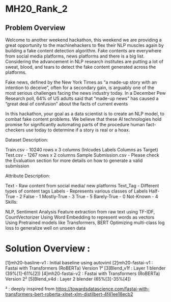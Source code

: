 # MH20_Rank_2

## Problem Overview
Welcome to another weekend hackathon, this weekend we are providing a great opportunity to the machinehackers to flex their NLP muscles again by building a fake content detection algorithm. Fake contents are everywhere from social media platforms, news platforms and there is a big list. Considering the advancement in NLP research institutes are putting a lot of sweat, blood, and tears to detect the fake content generated across the platforms.

Fake news, defined by the New York Times as “a made-up story with an intention to deceive”, often for a secondary gain, is arguably one of the most serious challenges facing the news industry today. In a December Pew Research poll, 64% of US adults said that “made-up news” has caused a “great deal of confusion” about the facts of current events

In this hackathon, your goal as a data scientist is to create an NLP model, to combat fake content problems. We believe that these AI technologies hold promise for significantly automating parts of the procedure human fact-checkers use today to determine if a story is real or a hoax.

 

Dataset Description:

Train.csv - 10240 rows x 3 columns (Inlcudes Labels Columns as Target)
Test.csv - 1267 rows x 2 columns
Sample Submission.csv - Please check the Evaluation section for more details on how to generate a valid submission
 

Attribute Description:

Text - Raw content from social media/ new platforms
Text_Tag - Different types of content tags
Labels - Represents various classes of Labels
Half-True - 2
False - 1
Mostly-True - 3
True - 5
Barely-True - 0
Not-Known - 4
Skills:

NLP, Sentiment Analysis
Feature extraction from raw text using TF-IDF, CountVectorizer
Using Word Embedding to represent words as vectors
Using Pretrained models like Transformers, BERT
Optimizing multi-class log loss to generalize well on unseen data



# Solution Overview :

[1]mh20-basline-v1 : Initial baseline using autoviml
[2]mh20-fastai-v1 : Fastai with Transformers (RoBERTa) Version 1²
[3]Blend_v1f : Layer 1 blender (39%[1]-61%[2])
[4]mh20-fastai-v2 : Fastai with Transformers (RoBERTa) Version 2²
[5]Blend_v4d : Layer 2 blender (65%[3]-35%[4])


² : deeply inspired from https://towardsdatascience.com/fastai-with-transformers-bert-roberta-xlnet-xlm-distilbert-4f41ee18ecb2
